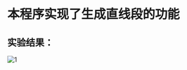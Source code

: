 # 本程序实现了生成直线段的功能
## 实验结果：
![1](https://user-images.githubusercontent.com/102289246/174811810-6b740742-b206-4c40-bd35-5228b10eb8e7.png)
